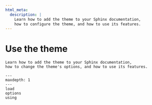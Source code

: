 ```yaml
---
html_meta:
  description: |
    Learn how to add the theme to your Sphinx documentation,
    how to configure the theme, and how to use its features.
---
```


# Use the theme

```{rst-class} lead
Learn how to add the theme to your Sphinx documentation,
how to change the theme's options, and how to use its features.
```

```{toctree}
---
maxdepth: 1
---
load
options
using
```
